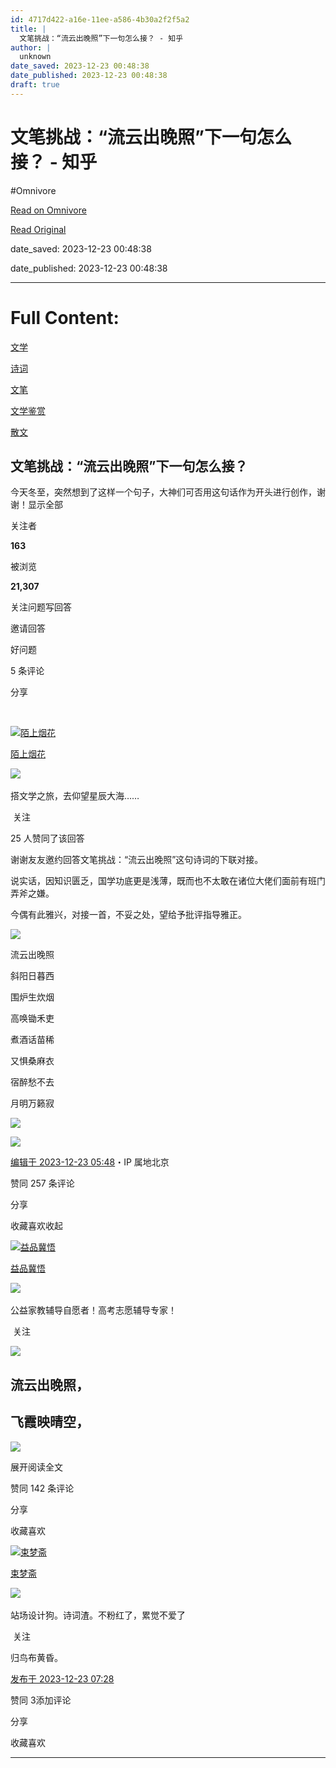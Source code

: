 ```yaml
---
id: 4717d422-a16e-11ee-a586-4b30a2f2f5a2
title: |
  文笔挑战：“流云出晚照”下一句怎么接？ - 知乎
author: |
  unknown
date_saved: 2023-12-23 00:48:38
date_published: 2023-12-23 00:48:38
draft: true
---
```


# 文笔挑战：“流云出晚照”下一句怎么接？ - 知乎
#Omnivore

[Read on Omnivore](https://omnivore.app/me/-18c95d0fcc2)

[Read Original](https://www.zhihu.com/question/636122185/answer/3335674231)

date_saved: 2023-12-23 00:48:38

date_published: 2023-12-23 00:48:38

--- 

# Full Content: 

[文学](https://www.zhihu.com/topic/19556423)

[诗词](https://www.zhihu.com/topic/19565456)

[文笔](https://www.zhihu.com/topic/19573489)

[文学鉴赏](https://www.zhihu.com/topic/19594518)

[散文](https://www.zhihu.com/topic/19620000)

## 文笔挑战：“流云出晚照”下一句怎么接？

今天冬至，突然想到了这样一个句子，大神们可否用这句话作为开头进行创作，谢谢！显示全部 ​

关注者

**163**

被浏览

**21,307**

关注问题​写回答

​邀请回答

​好问题

​5 条评论

​分享

​

[![陌上烟花](https://proxy-prod.omnivore-image-cache.app/0x0,s6Sud82mobcO2I7C6iDMD1tSA1VWcEeDfHv9YaJEnYz4/https://pic1.zhimg.com/v2-7abd8582c36aea551a188f0c08869f04_l.jpg?source=2c26e567)](https://www.zhihu.com/people/60-58-54-32)

[陌上烟花](https://www.zhihu.com/people/60-58-54-32)

​![](https://proxy-prod.omnivore-image-cache.app/0x0,sKBtfFYtK0ROqGdvN0zCp5BhZ6pS4CW6jvNAosyO8byE/https://pica.zhimg.com/v2-4812630bc27d642f7cafcd6cdeca3d7a.jpg?source=88ceefae)

搭文学之旅，去仰望星辰大海……

​ 关注

25 人赞同了该回答

谢谢友友邀约回答文笔挑战：“流云出晚照”这句诗词的下联对接。

说实话，因知识匮乏，国学功底更是浅薄，既而也不太敢在诸位大佬们面前有班门弄斧之嫌。

今偶有此雅兴，对接一首，不妥之处，望给予批评指导雅正。

![](https://proxy-prod.omnivore-image-cache.app/700x458,ss51bDOHprVdfBuedWZqP_GUp6_fokZhFLRg4NSWeDNE/https://pic1.zhimg.com/50/v2-8ec27837932f870920e00e180d405202_720w.jpg?source=2c26e567)

流云出晚照

斜阳日暮西

围炉生炊烟

高唤锄禾吏

煮酒话苗稀

又惧桑麻衣

宿醉愁不去

月明万籁寂

![](https://proxy-prod.omnivore-image-cache.app/741x500,sCVwVrXILBaCJDZ-uwjY-T8Ihfod-3yLLGMcAOEK3j7k/https://picx.zhimg.com/50/v2-d291056e0cd66a4bd41a443f020d0dec_720w.jpg?source=2c26e567)

![](https://proxy-prod.omnivore-image-cache.app/1242x831,sc8XdmmPH0ze5nDvEsB6pdJL2Ppc5-6AVszxGvfnTOg0/https://picx.zhimg.com/50/v2-302bb7f55e1a3253598ec94434b2092f_720w.jpg?source=2c26e567)

[编辑于 2023-12-23 05:48](https://www.zhihu.com/question/636122185/answer/3335674231)・IP 属地北京

​赞同 25​​7 条评论

​分享

​收藏​喜欢收起​

[![益品冀悟](https://proxy-prod.omnivore-image-cache.app/0x0,s4XJpO2-fGMZsP_luDvxSkkJe8IHyg9Rou3pWlUNpg2I/https://picx.zhimg.com/v2-394dbc97f00d473ec6ec9cde7615bc86_l.jpg?source=1def8aca)](https://www.zhihu.com/people/1111122-38-73)

[益品冀悟](https://www.zhihu.com/people/1111122-38-73)

​![](https://proxy-prod.omnivore-image-cache.app/0x0,sRpP1H2oa_TfsDLpATwsIt6ipVLRN7HlUZGTch2Ee4JQ/https://picx.zhimg.com/v2-4812630bc27d642f7cafcd6cdeca3d7a.jpg?source=88ceefae)

公益家教辅导自愿者！高考志愿辅导专家！

​ 关注

![](https://proxy-prod.omnivore-image-cache.app/512x682,sybat-cQsQogPLcZSWEvSgBcwJSW3XykWJ8S-YufNNlU/https://picx.zhimg.com/50/v2-4c2bfe225683261d4926e9505f73123d_720w.jpg?source=1def8aca)

## 流云出晚照，

## 飞霞映晴空，

![](https://proxy-prod.omnivore-image-cache.app/768x0,sD45GL5RlbQTF8GYEoX6aFtCwHGUJFzxaFAqIIu3nfRw/https://picx.zhimg.com/50/v2-c6266ad28b0ba5b705074e3f768f976b_720w.jpg?source=1def8aca)

展开阅读全文​

​赞同 14​​2 条评论

​分享

​收藏​喜欢

[![束梦斋](https://proxy-prod.omnivore-image-cache.app/0x0,s3Tjv7WfBNxPDqqIU-tSovLDhxaq6MwQ91-n_ZFS4noQ/https://picx.zhimg.com/2e99457b578e9a1edbd44e74b31e0f94_l.jpg?source=1def8aca)](https://www.zhihu.com/people/yang-kai-yu-32)

[束梦斋](https://www.zhihu.com/people/yang-kai-yu-32)

​![](https://proxy-prod.omnivore-image-cache.app/0x0,sKBtfFYtK0ROqGdvN0zCp5BhZ6pS4CW6jvNAosyO8byE/https://pica.zhimg.com/v2-4812630bc27d642f7cafcd6cdeca3d7a.jpg?source=88ceefae)

站场设计狗。诗词渣。不粉红了，累觉不爱了

​ 关注

归鸟布黄昏。

[发布于 2023-12-23 07:28](https://www.zhihu.com/question/636122185/answer/3335870772)

​赞同 3​​添加评论

​分享

​收藏​喜欢

---

